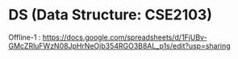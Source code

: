 # DS (Data Structure: CSE2103)

Offline-1 : https://docs.google.com/spreadsheets/d/1FjUBv-GMcZRluFWzN08JpHrNeOjb354RGO3B8AL_p1s/edit?usp=sharing
